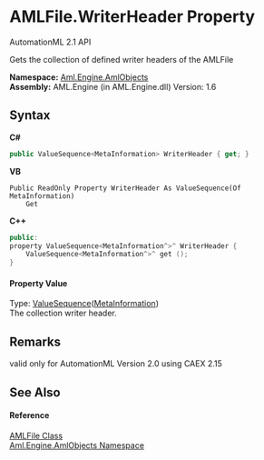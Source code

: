 # AMLFile.WriterHeader Property 
AutomationML 2.1 API 

Gets the collection of defined writer headers of the AMLFile

**Namespace:**&nbsp;<a href="N_Aml_Engine_AmlObjects">Aml.Engine.AmlObjects</a><br />**Assembly:**&nbsp;AML.Engine (in AML.Engine.dll) Version: 1.6

## Syntax

**C#**<br />
``` C#
public ValueSequence<MetaInformation> WriterHeader { get; }
```

**VB**<br />
``` VB
Public ReadOnly Property WriterHeader As ValueSequence(Of MetaInformation)
	Get
```

**C++**<br />
``` C++
public:
property ValueSequence<MetaInformation^>^ WriterHeader {
	ValueSequence<MetaInformation^>^ get ();
}
```


#### Property Value
Type: <a href="T_Aml_Engine_CAEX_ValueSequence_1">ValueSequence</a>(<a href="T_Aml_Engine_AmlObjects_MetaInformation">MetaInformation</a>)<br />The collection writer header.

## Remarks
valid only for AutomationML Version 2.0 using CAEX 2.15

## See Also


#### Reference
<a href="T_Aml_Engine_AmlObjects_AMLFile">AMLFile Class</a><br /><a href="N_Aml_Engine_AmlObjects">Aml.Engine.AmlObjects Namespace</a><br />